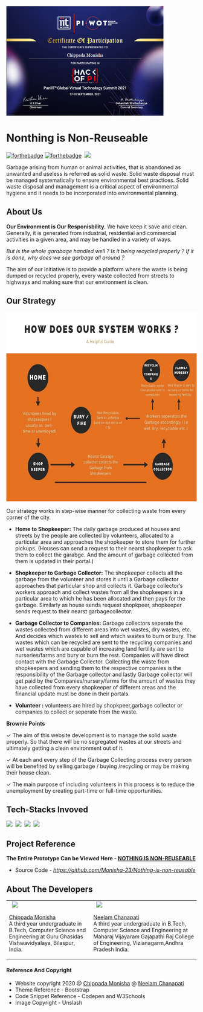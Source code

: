 <img src ="https://github.com/Monisha-23/Nothing-is-non-reusable/blob/main/PAN%20IIT%20Hackthon.png" height ="290">

# Nonthing is Non-Reuseable
[![forthebadge](https://forthebadge.com/images/badges/built-by-developers.svg)](https://forthebadge.com)  [![forthebadge](https://forthebadge.com/images/badges/built-with-love.svg)](https://forthebadge.com)&nbsp;&nbsp;<img src = "https://img.shields.io/static/v1?label=Solid waste&message=Management&color=green" height="30">

Garbage arising from human or animal activities, that is abandoned as unwanted and useless is referred as solid waste. Solid waste disposal must be managed systematically to ensure environmental best practices. Solid 
waste disposal and management is a critical aspect of environmental hygiene and it needs to 
be incorporated into environmental planning.

## About Us

**Our Environment is Our Responisbility.** We have keep it save and clean. Generally, it is generated from industrial, residential and commercial 
activities in a given area, and may be handled in a variety of ways.

*But is the whole garabage handled well ? Is it being recycled properly ? If it is done, why does we see garbage all around ?* 


The aim of our initiative is to provide a platform where the waste is being dumped or recycled properly, every waste collected from streets to highways and making sure that our environment is clean.


## Our Strategy

<img src="https://github.com/Monisha-23/Nothing-is-non-reusable/blob/main/strategy%20flowchart.jpg" height="500">

Our strategy works in step-wise manner for collecting waste from every corner of the city.

* **Home to Shopkeeper:** The daily garbage produced at houses and streets by the 
people are collected by volunteers, allocated to a particular area and approaches the 
shopkeeper to store them for further pickups. (Houses can send a request to their nearst shopkeeper to ask them to collect the garabge. And the amount of garbage collected from them is updated in their portal.)

* **Shopkeeper to Garbage Collector:** The shopkeeper collects all the garbage from 
the volunteer and stores it until a Garbage collector approaches that particular shop and collects it. Garbage collector’s workers approach and collect wastes from all the shopkeepers in a particular 
area to which he has been allocated and then pays for the garbage. Similarly as house sends request shopkpeer, shopkeeper sends request to their nearst garbagecollector.

* **Garbage Collector to Companies:** Garbage collectors separate the wastes collected 
from different areas into wet wastes, dry wastes, etc. And decides which wastes to sell and which 
wastes to burn or bury. The wastes which can be recycled are sent to the recycling companies and 
wet wastes which are capable of increasing land fertility are sent to nurseries/farms and bury or 
burn the rest. Companies will have direct contact with the Garbage Collector. Collecting the waste 
from shopkeepers and sending them to the respective companies is the responsibility of the 
Garbage collector and lastly Garbage collector will get paid by the Companies/nursery/farms for 
the amount of wastes they have collected from every shopkeeper of different areas and the financial 
update must be done in their portals.

* **Volunteer :** volunteers are hired by shopkpeer,garbage collector or companies to collect or seperate from the waste.

**Brownie Points**

✓ The aim of this website development is to manage the solid waste properly. So that there 
will be no segregated wastes at our streets and ultimately getting a clean environment out 
of it.

✓ At each and every step of the Garbage Collecting process every person will be benefited by 
selling garbage / buying /recycling or may be making their house clean.

✓ The main purpose of including volunteers in this process is to reduce the unemployment by 
creating part-time or full-time opportunities.
 
## Tech-Stacks Invoved

<img src = "https://img.shields.io/badge/-HTML-yellow?style=for-the-badge&logo=HTML5" height = "40">&nbsp;&nbsp;<img src = "https://img.shields.io/badge/-CSS-blue?style=for-the-badge&logo=CSS3" height = "40">&nbsp;&nbsp;<img src = "https://img.shields.io/badge/-BOOTSTRAP-orange?style=for-the-badge&logo=Bootstrap" height = "40">&nbsp;&nbsp;<img src = "https://img.shields.io/badge/-DJANGO-green?style=for-the-badge&logo=DJANGO" height = "40">

## Project Reference

<b>The Entire Prototype Can be Viewed Here - <a href='https://nothing-is-non-reusable.herokuapp.com/' >NOTHING IS NON-REUSEABLE</a></b>
* Source Code - *https://github.com/Monisha-23/Nothing-is-non-reusable*

## About The Developers

<table>
<tr>
  <td>
    <img src = "" height = "100">&nbsp;&nbsp<img src = "https://img.shields.io/github/followers/astha-garhewal?label=Let%27s%20Connect&style=social"><br />

<a href = "https://github.com/astha-garhewal">Chippada Monisha</a><br>
A third year undergraduate in B.Tech, Computer Science and Engineering at Guru Ghasidas Vishwavidyalaya, Bilaspur, India.<br/>

  </td>
  <td>
    <img src = "" height = "100">&nbsp;&nbsp<img src = "https://img.shields.io/github/followers/Abhijit2505?label=Let%27s%20Connect&style=social"><br />

<a href = "https://github.com/Abhijit2505">Neelam Chanapati</a><br>
A third year undergraduate in B.Tech, Computer Science and Engineering at Maharaj Vijayaram Gajapathi Raj College of Engineering, Vizianagarm,Andhra Pradesh India.
  </td>
</tr>
</table>


#### Reference And Copyright

 - Website copyright 2020 @ <a href = "https://github.com/Monisha-23">Chippada Monisha</a> @ <a href = "#">Neelam Chanapati</a>
 - Theme Reference  - Bootstrap
 - Code Snippet Reference - Codepen and W3Schools
 - Image Copyright - Unslash
